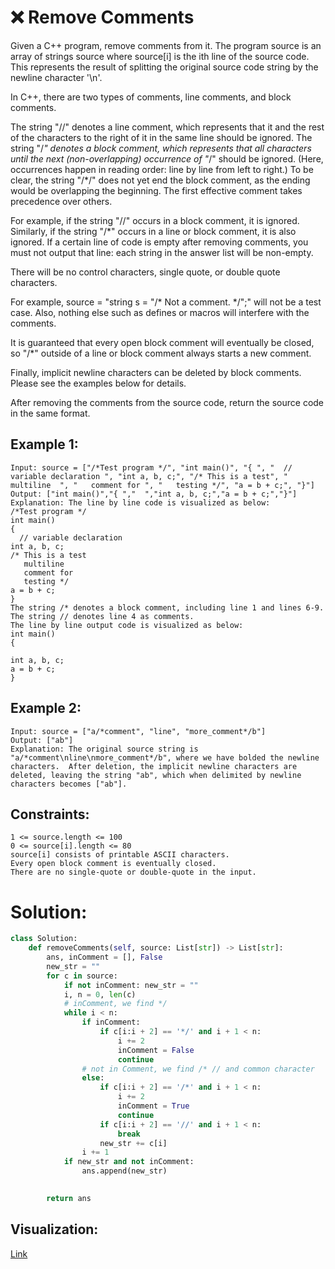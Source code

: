 # ❌ Remove Comments
Given a C++ program, remove comments from it. The program source is an array of strings source where source[i] is the ith line of the source code. This represents the result of splitting the original source code string by the newline character '\n'.

In C++, there are two types of comments, line comments, and block comments.

The string "//" denotes a line comment, which represents that it and the rest of the characters to the right of it in the same line should be ignored.
The string "/*" denotes a block comment, which represents that all characters until the next (non-overlapping) occurrence of "*/" should be ignored. (Here, occurrences happen in reading order: line by line from left to right.) To be clear, the string "/*/" does not yet end the block comment, as the ending would be overlapping the beginning.
The first effective comment takes precedence over others.

For example, if the string "//" occurs in a block comment, it is ignored.
Similarly, if the string "/*" occurs in a line or block comment, it is also ignored.
If a certain line of code is empty after removing comments, you must not output that line: each string in the answer list will be non-empty.

There will be no control characters, single quote, or double quote characters.

For example, source = "string s = "/* Not a comment. */";" will not be a test case.
Also, nothing else such as defines or macros will interfere with the comments.

It is guaranteed that every open block comment will eventually be closed, so "/*" outside of a line or block comment always starts a new comment.

Finally, implicit newline characters can be deleted by block comments. Please see the examples below for details.

After removing the comments from the source code, return the source code in the same format.

## Example 1:
```
Input: source = ["/*Test program */", "int main()", "{ ", "  // variable declaration ", "int a, b, c;", "/* This is a test", "   multiline  ", "   comment for ", "   testing */", "a = b + c;", "}"]
Output: ["int main()","{ ","  ","int a, b, c;","a = b + c;","}"]
Explanation: The line by line code is visualized as below:
/*Test program */
int main()
{ 
  // variable declaration 
int a, b, c;
/* This is a test
   multiline  
   comment for 
   testing */
a = b + c;
}
The string /* denotes a block comment, including line 1 and lines 6-9. The string // denotes line 4 as comments.
The line by line output code is visualized as below:
int main()
{ 
  
int a, b, c;
a = b + c;
}
```

## Example 2:
```
Input: source = ["a/*comment", "line", "more_comment*/b"]
Output: ["ab"]
Explanation: The original source string is "a/*comment\nline\nmore_comment*/b", where we have bolded the newline characters.  After deletion, the implicit newline characters are deleted, leaving the string "ab", which when delimited by newline characters becomes ["ab"].
```

## Constraints:
```
1 <= source.length <= 100
0 <= source[i].length <= 80
source[i] consists of printable ASCII characters.
Every open block comment is eventually closed.
There are no single-quote or double-quote in the input.
```
# Solution:
```python
class Solution:
    def removeComments(self, source: List[str]) -> List[str]:
        ans, inComment = [], False
        new_str = ""
        for c in source:
            if not inComment: new_str = ""
            i, n = 0, len(c)
            # inComment, we find */
            while i < n:
                if inComment:
                    if c[i:i + 2] == '*/' and i + 1 < n:
                        i += 2
                        inComment = False
                        continue
                # not in Comment, we find /* // and common character
                else:
                    if c[i:i + 2] == '/*' and i + 1 < n:
                        i += 2
                        inComment = True
                        continue
                    if c[i:i + 2] == '//' and i + 1 < n:
                        break
                    new_str += c[i]
                i += 1
            if new_str and not inComment:
                ans.append(new_str)
                    

        return ans
```

## Visualization:
[Link](https://pythontutor.com/render.html#code=def%20removeComments%28source%29%3A%0A%20%20%20%20%20%20%20%20ans,%20inComment%20%3D%20%5B%5D,%20False%0A%20%20%20%20%20%20%20%20new_str%20%3D%20%22%22%0A%20%20%20%20%20%20%20%20for%20c%20in%20source%3A%0A%20%20%20%20%20%20%20%20%20%20%20%20if%20not%20inComment%3A%20new_str%20%3D%20%22%22%0A%20%20%20%20%20%20%20%20%20%20%20%20i,%20n%20%3D%200,%20len%28c%29%0A%20%20%20%20%20%20%20%20%20%20%20%20%23%20inComment,%20we%20find%20*/%0A%20%20%20%20%20%20%20%20%20%20%20%20while%20i%20%3C%20n%3A%0A%20%20%20%20%20%20%20%20%20%20%20%20%20%20%20%20if%20inComment%3A%0A%20%20%20%20%20%20%20%20%20%20%20%20%20%20%20%20%20%20%20%20if%20c%5Bi%3Ai%20%2B%202%5D%20%3D%3D%20'*/'%20and%20i%20%2B%201%20%3C%20n%3A%0A%20%20%20%20%20%20%20%20%20%20%20%20%20%20%20%20%20%20%20%20%20%20%20%20i%20%2B%3D%202%0A%20%20%20%20%20%20%20%20%20%20%20%20%20%20%20%20%20%20%20%20%20%20%20%20inComment%20%3D%20False%0A%20%20%20%20%20%20%20%20%20%20%20%20%20%20%20%20%20%20%20%20%20%20%20%20continue%0A%20%20%20%20%20%20%20%20%20%20%20%20%20%20%20%20%23%20not%20in%20Comment,%20we%20find%20/*%20//%20and%20common%20character%0A%20%20%20%20%20%20%20%20%20%20%20%20%20%20%20%20else%3A%0A%20%20%20%20%20%20%20%20%20%20%20%20%20%20%20%20%20%20%20%20if%20c%5Bi%3Ai%20%2B%202%5D%20%3D%3D%20'/*'%20and%20i%20%2B%201%20%3C%20n%3A%0A%20%20%20%20%20%20%20%20%20%20%20%20%20%20%20%20%20%20%20%20%20%20%20%20i%20%2B%3D%202%0A%20%20%20%20%20%20%20%20%20%20%20%20%20%20%20%20%20%20%20%20%20%20%20%20inComment%20%3D%20True%0A%20%20%20%20%20%20%20%20%20%20%20%20%20%20%20%20%20%20%20%20%20%20%20%20continue%0A%20%20%20%20%20%20%20%20%20%20%20%20%20%20%20%20%20%20%20%20if%20c%5Bi%3Ai%20%2B%202%5D%20%3D%3D%20'//'%20and%20i%20%2B%201%20%3C%20n%3A%0A%20%20%20%20%20%20%20%20%20%20%20%20%20%20%20%20%20%20%20%20%20%20%20%20break%0A%20%20%20%20%20%20%20%20%20%20%20%20%20%20%20%20%20%20%20%20new_str%20%2B%3D%20c%5Bi%5D%0A%20%20%20%20%20%20%20%20%20%20%20%20%20%20%20%20i%20%2B%3D%201%0A%20%20%20%20%20%20%20%20%20%20%20%20if%20new_str%20and%20not%20inComment%3A%0A%20%20%20%20%20%20%20%20%20%20%20%20%20%20%20%20ans.append%28new_str%29%0A%20%20%20%20%20%20%20%20%20%20%20%20%20%20%20%20%20%20%20%20%0A%0A%20%20%20%20%20%20%20%20return%20ans%0Aprint%28removeComments%28%5B%22a/*comment%22,%20%22line%22,%20%22more_comment*/b%22%5D%29%29&cumulative=false&curInstr=0&heapPrimitives=nevernest&mode=display&origin=opt-frontend.js&py=3&rawInputLstJSON=%5B%5D&textReferences=false)
